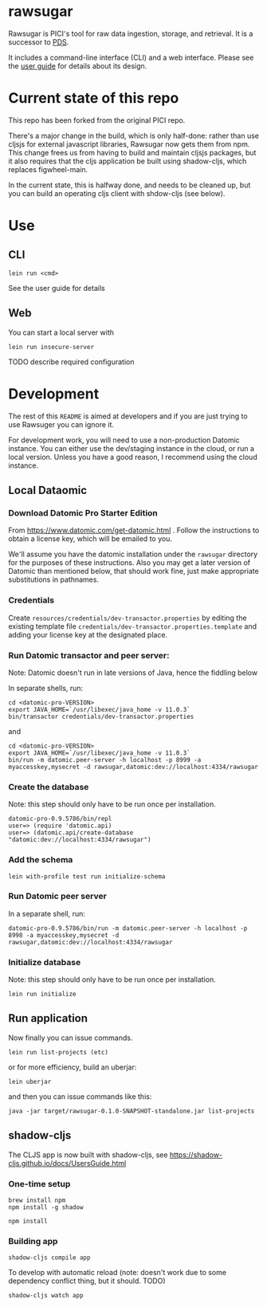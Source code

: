 # rawsugar

Rawsugar is PICI՚s tool for raw data ingestion, storage, and retrieval. It is a successor to [PDS](https://github.com/ParkerICI/pici-data-storage).

It includes a command-line interface (CLI) and a web interface. Please see the  [user guide](https://github.com/ParkerICI/rawsugar/blob/master/doc/user-guide.org) for details about its design.

# Current state of this repo

This repo has been forked from the original PICI repo. 

There's a major change in the build, which is only half-done: rather than use cljsjs for external javascript libraries, Rawsugar now gets them from npm. This change frees us from having to build and maintain cljsjs packages, but it also requires that the cljs application be built using shadow-cljs, which replaces figwheel-main.

In the current state, this is halfway done, and needs to be cleaned up, but you can build an operating cljs client with shdow-cljs (see below).

# Use

## CLI

    lein run <cmd> 

See the user guide for details

## Web

You can start a local server with

    lein run insecure-server
	
TODO describe required configuration


# Development 

The rest of this `README` is aimed at developers and if you are just trying to use Rawsuger you can ignore it.

For development work, you will need to use a non-production Datomic instance. You can either use the dev/staging instance in the cloud, or run a local version. Unless you have a good reason, I recommend using the  cloud instance.

## Local Dataomic
	
### Download Datomic Pro Starter Edition

From https://www.datomic.com/get-datomic.html . Follow the instructions to obtain a license key, which will be emailed to you.

We՚ll assume you have the datomic installation under the `rawsugar` directory for the purposes of these instructions. Also you may get a later version of Datomic than mentioned below, that should work fine, just make appropriate substitutions in pathnames.

### Credentials

Create `resources/credentials/dev-transactor.properties` by editing the existing template file  `credentials/dev-transactor.properties.template`  and adding your license key at the designated place.

### Run Datomic transactor and peer server:

Note: Datomic doesn't run in late versions of Java, hence the fiddling below

In separate shells, run:

```
cd <datomic-pro-VERSION>
export JAVA_HOME=`/usr/libexec/java_home -v 11.0.3`
bin/transactor credentials/dev-transactor.properties

```
and

```
cd <datomic-pro-VERSION>
export JAVA_HOME=`/usr/libexec/java_home -v 11.0.3`
bin/run -m datomic.peer-server -h localhost -p 8999 -a myaccesskey,mysecret -d rawsugar,datomic:dev://localhost:4334/rawsugar
```

### Create the database

Note: this step should only have to be run once per installation.

```
datomic-pro-0.9.5786/bin/repl
user=> (require 'datomic.api)
user=> (datomic.api/create-database "datomic:dev://localhost:4334/rawsugar")
```

### Add the schema

```
lein with-profile test run initialize-schema
```


### Run Datomic peer server

In a separate shell, run:
```
datomic-pro-0.9.5786/bin/run -m datomic.peer-server -h localhost -p 8998 -a myaccesskey,mysecret -d rawsugar,datomic:dev://localhost:4334/rawsugar
```

### Initialize database

Note: this step should only have to be run once per installation.

```
lein run initialize
```

## Run application

Now finally you can issue commands.

```
lein run list-projects (etc)
```
or for more efficiency, build an uberjar:
```
lein uberjar

```
and then you can issue commands like this:

```
java -jar target/rawsugar-0.1.0-SNAPSHOT-standalone.jar list-projects

```

## shadow-cljs 

The CLJS app is now built with shadow-cljs, see https://shadow-cljs.github.io/docs/UsersGuide.html

### One-time setup

    brew install npm
	npm install -g shadow

    npm install

### Building app

    shadow-cljs compile app
	
To develop with automatic reload (note: doesn't work due to some dependency conflict thing, but it should. TODO)

    shadow-cljs watch app


